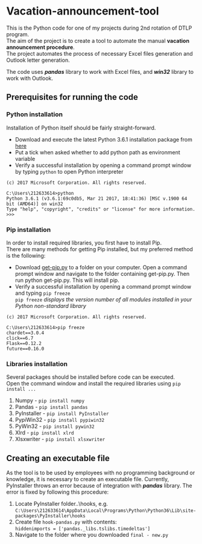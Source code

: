 # Vacation-announcement-tool
This is the Python code for one of my projects during 2nd rotation of DTLP program.   
The aim of the project is to create a tool to automate the manual **vacation announcement procedure**.   
The project automates the process of necessary Excel files generation and Outlook letter generation.  
    
The code uses _**pandas**_ library to work with Excel files, and _**win32**_ library to work with Outlook.
## Prerequisites for running the code
### Python installation
Installation of Python itself should be fairly straight-forward.
* Download and execute the latest Python 3.6.1 installation package from [here](https://www.python.org/downloads/release/python-361/)
* Put a tick when asked whether to add python path as environment variable
* Verify a successful installation by opening a command prompt window by typing `python` to open Python interpreter  

```Microsoft Windows [Version 10.0.15063]
(c) 2017 Microsoft Corporation. All rights reserved.

C:\Users\212633614>python
Python 3.6.1 (v3.6.1:69c0db5, Mar 21 2017, 18:41:36) [MSC v.1900 64 bit (AMD64)] on win32
Type "help", "copyright", "credits" or "license" for more information.
>>>
```
### Pip installation
In order to install required libraries, you first have to install Pip.  
There are many methods for getting Pip installed, but my preferred method is the following:
* Download [get-pip.py](https://bootstrap.pypa.io/get-pip.py) to a folder on your computer. Open a command prompt window and navigate to the folder containing get-pip.py. Then run python get-pip.py. This will install pip.  
* Verify a successful installation by opening a command prompt window and typing `pip freeze`  
`pip freeze` *displays the version number of all modules installed in your Python non-standard library*  

```Microsoft Windows [Version 10.0.15063]
(c) 2017 Microsoft Corporation. All rights reserved.

C:\Users\212633614>pip freeze
chardet==3.0.4
click==6.7
Flask==0.12.2
future==0.16.0
```
### Libraries installation
Several packages should be installed before code can be executed.  
Open the command window and install the required libraries using `pip install ...`
1. Numpy - `pip install numpy`
2. Pandas - `pip install pandas`
3. PyInstaller - `pip install PyInstaller`
4. PypiWin32 - `pip install pypiwin32`
5. PyWin32 - `pip install pywin32`
6. Xlrd - `pip install xlrd`
7. Xlsxwriter - `pip install xlsxwriter`


## Creating an executable file
As the tool is to be used by employees with no programming background or knowledge, it is necessary to create an executable file. 
Currently, PyInstaller throws an error because of integration with _**pandas**_ library. The error is fixed by following this procedure:
1. Locate PyInstaller folder..\hooks, e.g. `C:\Users\212633614\AppData\Local\Programs\Python\Python36\Lib\site-packages\PyInstaller\hooks`
2. Create file `hook-pandas.py` with contents:  
`hiddenimports = ['pandas._libs.tslibs.timedeltas']`
3. Navigate to the folder where you downloaded `final - new.py`


